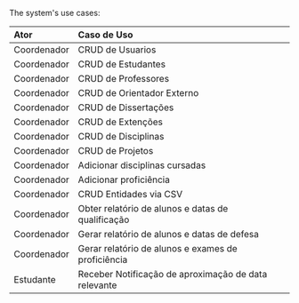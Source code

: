 The system's use cases:

|Ator           | Caso de Uso  | |
|:------------|:------------|:------------------------:|
|Coordenador| CRUD de Usuarios| |
|Coordenador| CRUD de Estudantes| |
|Coordenador| CRUD de Professores| |
|Coordenador| CRUD de Orientador Externo| |
|Coordenador| CRUD de Dissertações| |
|Coordenador| CRUD de Extenções| |
|Coordenador| CRUD de Disciplinas| |
|Coordenador| CRUD de Projetos| |
|Coordenador| Adicionar disciplinas cursadas| |
|Coordenador| Adicionar proficiência| |
|Coordenador| CRUD Entidades via CSV| |
|Coordenador| Obter relatório de alunos e datas de qualificação| |
|Coordenador| Gerar relatório de alunos e datas de defesa| |
|Coordenador| Gerar relatório  de alunos e exames de proficiência| |
|Estudante| Receber Notificação de aproximação de data relevante | |
